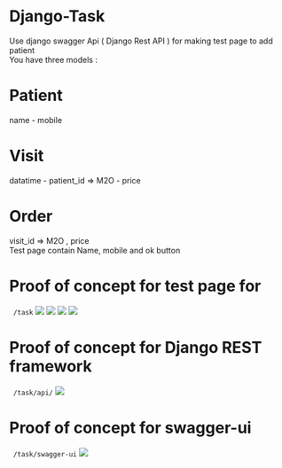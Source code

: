 # Django-Task
Use django swagger Api ( Django Rest API ) for making test page to add patient <br/>
You have three models : <br/>
# Patient <br/>
name - mobile
# Visit
datatime - patient_id => M2O - price<br/>
# Order
visit_id => M2O , price <br/>
Test page contain Name, mobile and ok button <br/>

# Proof of concept for test page for
```  /task ```
<img src="Proof_of_concept_screenshots/screeshot1.png" />
<img src="Proof_of_concept_screenshots/screeshot2.png" />
<img src="Proof_of_concept_screenshots/screeshot3.png" />
<img src="Proof_of_concept_screenshots/screeshot4.png" />

# Proof of concept for Django REST framework
```  /task/api/ ```
<img src="Proof_of_concept_screenshots/djangorestframework.png" />

# Proof of concept for swagger-ui
```  /task/swagger-ui ```
<img src="Proof_of_concept_screenshots/swagger.png" />
